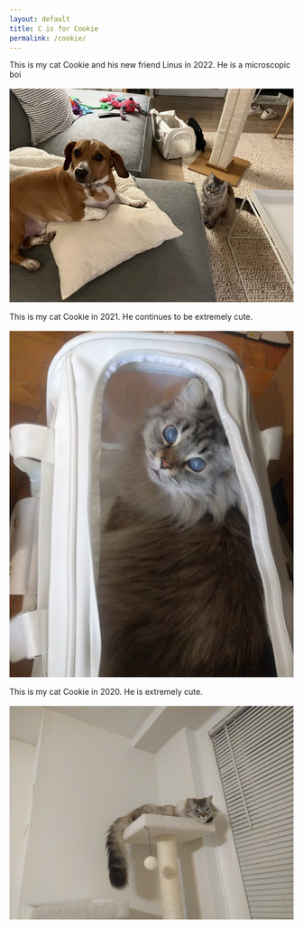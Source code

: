 ```yaml
---
layout: default
title: C is for Cookie
permalink: /cookie/
---
```


This is my cat Cookie and his new friend Linus in 2022. He is a microscopic boi
<br>
<br>
<img src="/assets/img/linus_cookie.jpg">

This is my cat Cookie in 2021. He continues to be extremely cute. 
<br>
<br>
<img src="/assets/img/cook_2021.jpg">


This is my cat Cookie in 2020. He is extremely cute. 
<br>
<br>
<img src="/assets/img/cook.jpg">


